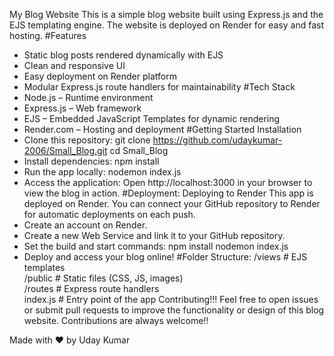 My Blog Website
This is a simple blog website built using Express.js and the EJS templating engine. The website is deployed on Render for easy and fast hosting.
#Features
- Static blog posts rendered dynamically with EJS
- Clean and responsive UI
- Easy deployment on Render platform
- Modular Express.js route handlers for maintainability
#Tech Stack
- Node.js – Runtime environment
- Express.js – Web framework
- EJS – Embedded JavaScript Templates for dynamic rendering
- Render.com – Hosting and deployment
#Getting Started
Installation
- Clone this repository:
git clone https://github.com/udaykumar-2006/Small_Blog.git
cd Small_Blog
- Install dependencies:
npm install
- Run the app locally:
nodemon index.js
- Access the application:
Open http://localhost:3000 in your browser to view the blog in action.
#Deployment:
Deploying to Render
This app is deployed on Render. You can connect your GitHub repository to Render for automatic deployments on each push.
- Create an account on Render.
- Create a new Web Service and link it to your GitHub repository.
- Set the build and start commands:
npm install
nodemon index.js
- Deploy and access your blog online!
#Folder Structure:
/views         # EJS templates  
/public        # Static files (CSS, JS, images)  
/routes        # Express route handlers  
index.js      # Entry point of the app
Contributing!!!
Feel free to open issues or submit pull requests to improve the functionality or design of this blog website. Contributions are always welcome!!

Made with ❤️ by Uday Kumar
